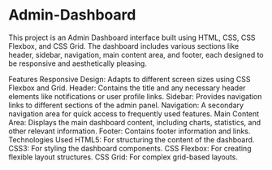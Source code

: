 # Admin-Dashboard

This project is an Admin Dashboard interface built using HTML, CSS, CSS Flexbox, and CSS Grid. The dashboard includes various sections like header, sidebar, navigation, main content area, and footer, each designed to be responsive and aesthetically pleasing.

Features
Responsive Design: Adapts to different screen sizes using CSS Flexbox and Grid.
Header: Contains the title and any necessary header elements like notifications or user profile links.
Sidebar: Provides navigation links to different sections of the admin panel.
Navigation: A secondary navigation area for quick access to frequently used features.
Main Content Area: Displays the main dashboard content, including charts, statistics, and other relevant information.
Footer: Contains footer information and links.
Technologies Used
HTML5: For structuring the content of the dashboard.
CSS3: For styling the dashboard components.
CSS Flexbox: For creating flexible layout structures.
CSS Grid: For complex grid-based layouts.
